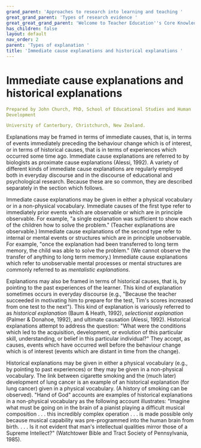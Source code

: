 ```yaml
---
grand_parent: 'Approaches to research into learning and teaching '
great_grand_parent: 'Types of research evidence '
great_great_grand_parent: 'Welcome to Teacher Education''s Core Knowledge and Skills.'
has_children: false
layout: default
nav_order: 2
parent: 'Types of explanation '
title: 'Immediate cause explanations and historical explanations '
---
```

# Immediate cause explanations and historical explanations


```yaml
Prepared by John Church, PhD, School of Educational Studies and Human
Development

University of Canterbury, Christchurch, New Zealand.
```


Explanations may be framed in terms of immediate causes, that is, in
terms of events immediately preceding the behaviour change which is of
interest, or in terms of historical causes, that is in terms of
experiences which occurred some time ago. Immediate cause explanations
are referred to by biologists as proximate cause explanations (Alessi,
1992). A variety of different kinds of immediate cause explanations are
regularly employed both in everyday discourse and in the discourse of
educational and psychological research. Because these are so common,
they are described separately in the section which follows.

Immediate cause explanations may be given in either a physical
vocabulary or in a non-physical vocabulary. Immediate causes of the
first type refer to immediately prior events which are observable or
which are in principle observable. For example, "a single explanation
was sufficient to show each of the children how to solve the problem."
(Teacher explanations are observable.) Immediate cause explanations of
the second type refer to internal or mental events or structures which
are in principle unobservable. For example, "once the explanation had
been transferred to long term memory, the child was able to solve the
problem." (We cannot observe the transfer of anything to long term
memory.) Immediate cause explanations which refer to unobservable mental
processes or mental structures are commonly referred to as *mentalistic
explanations*.

Explanations may also be framed in terms of historical causes, that is,
by pointing to the past experiences of the learner. This kind of
explanation sometimes occurs in everyday discourse (e.g., "Because the
teacher succeeded in motivating him to prepare for the test, Tim\'s
scores increased from one test to the next"). This kind of explanation
is variously referred to as *historical explanation* (Baum & Heath,
1992), *selectionist explanation* (Palmer & Donahoe, 1992), and ultimate
causation (Alessi, 1992). Historical explanations attempt to address the
question: "What were the conditions which led to the acquisition,
development, or evolution of this particular skill, understanding, or
belief in this particular individual?" They accept, as causes, events
which have occurred well before the behaviour change which is of
interest (events which are distant in time from the change).

Historical explanations may be given in either a physical vocabulary
(e.g., by pointing to past experiences) or they may be given in a
non-physical vocabulary. The link between cigarette smoking and the
(much later) development of lung cancer is an example of an historical
explanation (for lung cancer) given in a physical vocabulary. (A history
of smoking can be observed). "Hand of God" accounts are examples of
historical explanations in a non-physical vocabulary as the following
account illustrates: "Imagine what must be going on in the brain of a
pianist playing a difficult musical composition . . . this incredibly
complex operation . . . is made possible only because musical capability
was pre-programmed into the human brain from birth. . . . Is it not
evident that man\'s intellectual qualities mirror those of a Supreme
Intellect?" (Watchtower Bible and Tract Society of Pennsylvania, 1985).
